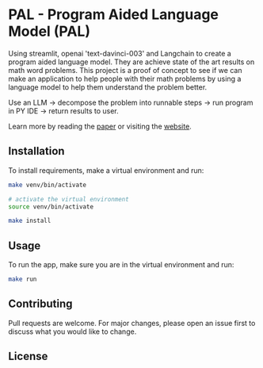 # PAL - Program Aided Language Model (PAL)
Using streamlit, openai 'text-davinci-003' and Langchain to create a program aided language model. They are achieve state of the art results on math word problems. This project is a proof of concept to see if we can make an application to help people with their math problems by using a language model to help them understand the problem better.   

Use an LLM -> decompose the problem into runnable steps -> run program in PY IDE -> return results to user.   

Learn more by reading the [paper](https://arxiv.org/pdf/2211.10435.pdf) or visiting the [website](https://reasonwithpal.com/).   

## Installation
To install requirements, make a virtual environment and run:
```bash
make venv/bin/activate

# activate the virtual environment
source venv/bin/activate

make install
```

## Usage
To run the app, make sure you are in the virtual environment and run:
```bash
make run
```

## Contributing
Pull requests are welcome. For major changes, please open an issue first to discuss what you would like to change. 

## License

